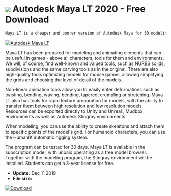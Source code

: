# ![](https://cdn.softexe.net/static/icon/c/autodesk-maya-lt-9829.png) Autodesk Maya LT 2020 - Free Download

```sh
Maya LT is a cheaper and poorer version of Autodesk Maya for 3D modeling, prepared especially for the gaming industry and independent game developers.
```
[![Autodesk Maya LT](https://gallery.dpcdn.pl/imgc/Tools/69014/g_-_420x350_1.5_-_x20160628163908_0.png)](https://softexe.net/win/multimedia/graphics-design/autodesk-maya-lt:ahba.html)

Maya LT has been prepared for modeling and animating elements that can be useful in games - above all characters, tools for them and environments. We will, of course, find well-known and valued tools, such as NURBS solids, subdivisions and the same carving tools as in the original. There are also high-quality tools optimizing models for mobile games, allowing simplifying the grids and choosing the level of detail of the models.
 
 
 Non-linear animation tools allow you to easily enter deformations such as twisting, bending, waving, bending, tapered, crumpling or stretching. Maya LT also has tools for rapid texture preparation for models, with the ability to transfer them between high resolution and low resolution models. Resources can be exported directly to Unity and Unreal , Mudbox environments as well as Autodesk Stingray environments. 
 
 
 When modeling, you can use the ability to create skeletons and attach them to specific points of the model's grid. For humanoid characters, you can use the HumanIK automatic rigging system. 
 
 
 The program can be tested for 30 days. Maya LT is available in the subscription model, with unpaid operating as a free model browser. Together with the modeling program, the Stingray environment will be installed. Students can get a 3-year license for free.


- **Update:** Dec 11 2019
- **File size:** 

[![Download](https://cdn.softexe.net/static/img/download.png)](https://softexe.net/win/multimedia/graphics-design/autodesk-maya-lt:ahba.html)

